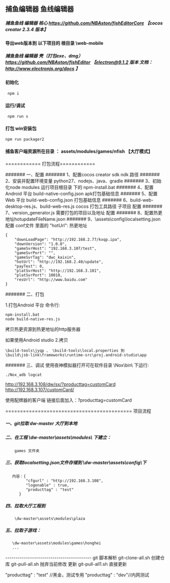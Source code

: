 ## 捕鱼编辑器 鱼线编辑器 




##### 捕鱼鱼线 编辑器 核心 https://github.com/NBAston/fishEditorCore  【cocos creator 2.3.4 版本】
#### 导出web版本到 以下项目的 根目录 \web-mobile

##### 捕鱼鱼线 编辑器 壳（打包exe、dmg）  https://github.com/NBAston/fishEditor 【electron@9.1.2 版本 文档： http://www.electronjs.org/docs 】
#### 初始化
```
 npm i 
```
#### 运行/调试
```
 npm run s 
```

#### 打包 win安装包
```
npm run packager2 
```

#### 捕鱼客户端资源所在目录 ： assets/modules/games/nfish 【大厅模式】

============ 打包流程============

####### 一、配置
####### 1、配置cocos creator sdk ndk 路径
####### 2、安装并配置环境变量 python27、nodejs、java、gradle
####### 3、初始化node modules 运行项目根目录 下的 npm-install.bat
####### 4、配置Android 平台 build-native-config.json apk打包基础信息
####### 5、配置Web 平台 build-web-config.json 打包基础信息
####### 6、build-web-desktop-res.js、build-web-res.js cocos 打包工具路径 子项目 配置
####### 7、version_generator.js 需要打包的项目以及地址 配置
####### 8、配置热更地址hotupdateFileName.json
####### 9、\assets\config\localsetting.json 配置 conf文件 里面的 "hotUrl": 热更地址
```
{
    "downLoadPage": "http://192.168.2.77/kxqp.ipa",
    "downVersion": "1.0.0",
    "gameSvrHost": "192.168.3.107/test",
    "gameSvrPort": "",
    "gameSvrTag": "dwc_kaixin",
    "hotUrl": "http://192.168.2.40/update",
    "payTest": 0,
    "platSvrHost": "http://192.168.3.101",
    "platSvrPort": 10010,
    "resUrl": "http://www.baidu.com"
}
```
####### 二、打包

1.打包Android 平台 命令行: 
```
npm-install.bat
node build-native-res.js
```
拷贝热更资源到热更地址的http服务器

如果使用Android studio
2.拷贝
```
\build-tools\jyqp 、 \build-tools\local.properties 到
\build\jsb-link\frameworks\runtime-src\proj.android-studio\app
```

####### 三、调试
使用夜神模拟器打开可在软件目录 \Nox\bin\ 下运行:
```
./Nox_adb logcat
```













http://192.168.3.108/dw/sx/?producttag=customCard
http://192.168.3.107/customCard/


使用配牌器的客户端 链接后面加入：?producttag=customCard


=========================================== 项目流程

##### 一、git拉取 dw-master 大厅到本地
##### 二、在工程 \dw-master\assets\modules\ 下建立：
        games 文件夹
##### 三、获取localsetting.json文件存储到 \dw-master\assets\config\下
       内容：{
             "cfgurl" : "http://192.168.3.108",
             "logenable" : true,
             "producttag" : "test"
          }
##### 四、拉取大厅工程到
        \dw-master\assets\modules\plaza
##### 五、拉取子游戏：
       \dw-master\assets\modules\games\honghei
       ...


------------------------------------------ git 脚本解析
git-clone-all.sh 创建仓库
git-pull-all.sh 抛弃当前修改 更新
git-pull-all1.sh 直接更新

 "producttag" : "test" //黑金，测试专用
 "producttag" : "dev"//内网测试
